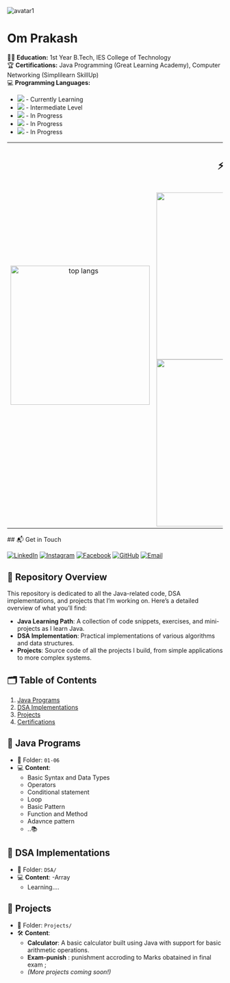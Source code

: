 

  <!-- Personal Details -->
  <div>
    <img class="rounded-circle" alt="avatar1" src="https://i.postimg.cc/dtFJ0PBj/Whats-App-Image-2024-08-23-at-11-18-32-AM.jpg" />
    <h1>Om Prakash</h1> 
    <p>
      🧑‍🎓 <strong>Education:</strong> 1st Year B.Tech, IES College of Technology<br>
      🏆 <strong>Certifications:</strong> Java Programming (Great Learning Academy), Computer Networking (Simplilearn SkillUp)<br>
      💻 <strong>Programming Languages:</strong>
      <ul>
        <li><img src="https://img.shields.io/badge/Java-%23007396.svg?style=flat&logo=java&logoColor=white"> - Currently Learning</li>
        <li><img src="https://img.shields.io/badge/Python-%2314354C.svg?style=flat&logo=python&logoColor=white"> - Intermediate Level</li>
        <li><img src="https://img.shields.io/badge/DSA-%2300599C.svg?style=flat&logo=java&logoColor=white"> - In Progress</li>
        <li><img src="https://img.shields.io/badge/Cyber%20Security-%23023e8a.svg?style=flat&logo=cybersecurity&logoColor=white"> - In Progress</li>
        <li><img src="https://img.shields.io/badge/Computer%20Networking-%230197e6.svg?style=flat&logo=networking&logoColor=white"> - In Progress</li>
      </ul>
    </p>

<!--  Start  -->
<div align="left">
    <table align="center">
    <tr border="none">
    <td width="30%" height="auto" align="left">   
 </div>
        
<div align="center">
     <img width=325 align="center" src="https://github-readme-stats-salesp07.vercel.app/api/top-langs/?username=itsomprakash48&hide=HTML&langs_count=8&layout=compact&theme=react&border_radius=10&size_weight=0.5&count_weight=0.5&exclude_repo=github-readme-stats" alt="top langs" />
</div>
</td>
    <td width="50%" align="center">

 <h2 align="center">⚡ Stats ⚡</h2>
<br>
<div align=center>
  <img width=390 src="https://github-readme-streak-stats-salesp07.vercel.app/?user=itsomprakash48&count_private=true&theme=react&border_radius=10" alt="streak stats"/> 
    
  <img width=390 src="https://github-readme-stats-salesp07.vercel.app/api?username=itsomprakash48&count_private=true&show_icons=true&theme=react&rank_icon=github&border_radius=10" alt="readme stats" />
  <br/>
  </div> 
  </td>
</tr>

<!--  ENd  -->

<div align="left">
    <table align="left">
      
 </div>
  ## 📬 Get in Touch

[![LinkedIn](https://img.shields.io/badge/LinkedIn-%230077B5.svg?style=flat&logo=linkedin&logoColor=white)](https://www.linkedin.com/in/omprakash48/)
[![Instagram](https://img.shields.io/badge/Instagram-%23E4405F.svg?style=flat&logo=instagram&logoColor=white)](https://www.instagram.com/its_omprakash48/)
[![Facebook](https://img.shields.io/badge/Facebook-%231877F2.svg?style=flat&logo=facebook&logoColor=white)](https://www.facebook.com/itsomprakash48)
[![GitHub](https://img.shields.io/badge/GitHub-%2312100E.svg?style=flat&logo=github&logoColor=white)](https://github.com/itsomprakash48)
[![Email](https://img.shields.io/badge/Email-D14836?style=flat&logo=gmail&logoColor=white)](mailto:your-omprakash908987@gmail.com)


## 📂 Repository Overview
This repository is dedicated to all the Java-related code, DSA implementations, and projects that I’m working on. Here’s a detailed overview of what you’ll find:

- **Java Learning Path**: A collection of code snippets, exercises, and mini-projects as I learn Java.
- **DSA Implementation**: Practical implementations of various algorithms and data structures.
- **Projects**: Source code of all the projects I build, from simple applications to more complex systems.

## 🗂️ Table of Contents
1. [Java Programs](#java-programs)
2. [DSA Implementations](#dsa-implementations)
3. [Projects](#projects)
4. [Certifications](#certifications)

## 🔧 Java Programs
- 📂 Folder: `01-06 `
- 💻 **Content**: 
  - Basic Syntax and Data Types
  - Operators
  - Conditional statement 
  - Loop
  - Basic Pattern
  - Function and Method
  - Adavnce pattern 
  - ..📚

## 🔑 DSA Implementations
- 📂 Folder: `DSA/`
- 💻 **Content**:
  -Array
  - Learning....

## 🌟 Projects
- 📂 Folder: `Projects/`
- 🛠️ **Content**:
  - **Calculator**: A basic calculator built using Java with support for basic arithmetic operations.
  - **Exam-punish** : punishment accroding to Marks obatained in final exam ; 
  - *(More projects coming soon!)*

